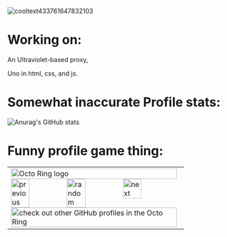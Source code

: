 ![cooltext433761647832103](https://user-images.githubusercontent.com/119009502/232224914-f72be8a6-7b07-4fe1-b196-baff076e6b5b.png)

# Working on:

An Ultraviolet-based proxy,

Uno in html, css, and js.

# Somewhat inaccurate Profile stats:

![Anurag's GitHub stats](https://github-readme-stats.vercel.app/api?username=Tacogamerman&theme=dark&show_icons=true)

# Funny profile game thing:

<table><tbody><tr><td><a href="https://octo-ring.com/"><img src="https://octo-ring.com/static/img/widget/top.png" width="99%" alt="Octo Ring logo" align="top"></a><br><a href="https://octo-ring.com/p/Tacogamerman/prev"><img src="https://octo-ring.com/static/img/widget/prev.png" width="33%" alt="previous" align="top" title="previous profile"></a><a href="https://octo-ring.com/p/Tacogamerman/random"><img src="https://octo-ring.com/static/img/widget/random.png" width="33%" alt="random" align="top" title="random profile"></a><a href="https://octo-ring.com/p/Tacogamerman/next"><img src="https://octo-ring.com/static/img/widget/next.png" width="33%" alt="next" align="top" title="next profile"></a><br><a href="https://octo-ring.com/"><img src="https://octo-ring.com/static/img/widget/bottom.png" width="99%" alt="check out other GitHub profiles in the Octo Ring" align="top"></a></td></tr></tbody></table>
